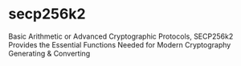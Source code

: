 # secp256k2
Basic Arithmetic or Advanced Cryptographic Protocols, SECP256k2 Provides the Essential Functions Needed for Modern Cryptography Generating &amp; Converting
